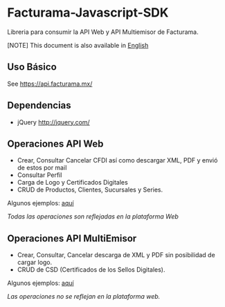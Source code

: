 # Facturama-Javascript-SDK
Libreria para consumir la API Web y API Multiemisor de Facturama.

[NOTE] This document is also available in [English]

Uso Básico
-----------
See https://api.facturama.mx/

## Dependencias

* jQuery http://jquery.com/

## Operaciones API Web

* Crear, Consultar Cancelar CFDI así como descargar XML, PDF y envió de estos por mail 
* Consultar Perfil 
* Carga de Logo y Certificados Digitales 
* CRUD de Productos, Clientes, Sucursales y Series. 

Algunos ejemplos: [aquí](https://github.com/Facturama/facturama-javascript-sdk/wiki/API-Web)

*Todas las operaciones son reflejadas en la plataforma Web* 

## Operaciones API MultiEmisor

* Crear, Consultar, Cancelar descarga de XML y PDF sin posibilidad de cargar logo. 
* CRUD de CSD (Certificados de los Sellos Digitales).

Algunos ejemplos: [aquí](https://github.com/Facturama/facturama-javascript-sdk/wiki/API-MultiEmisor)

*Las operaciones no se reflejan en la plataforma web.*

[English]: ./README-en.md
